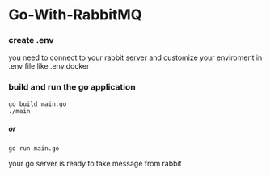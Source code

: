 # Go-With-RabbitMQ

### create .env
you need to connect to your rabbit server and customize your enviroment in .env file like .env.docker

### build and run the go application 
```
go build main.go 
./main
```
##### or 
```
go run main.go 
```

your go server is ready to take message from rabbit 

